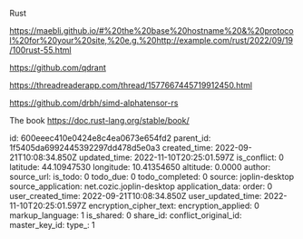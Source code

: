 Rust

https://maebli.github.io/#%20the%20base%20hostname%20&%20protocol%20for%20your%20site,%20e.g.%20http://example.com/rust/2022/09/19/100rust-55.html

 https://github.com/qdrant 

https://threadreaderapp.com/thread/1577667445719912450.html

https://github.com/drbh/simd-alphatensor-rs

The book
https://doc.rust-lang.org/stable/book/

id: 600eeec410e0424e8c4ea0673e654fd2
parent_id: 1f5405da6992445392297dd478d5e0a3
created_time: 2022-09-21T10:08:34.850Z
updated_time: 2022-11-10T20:25:01.597Z
is_conflict: 0
latitude: 44.10947530
longitude: 10.41354650
altitude: 0.0000
author: 
source_url: 
is_todo: 0
todo_due: 0
todo_completed: 0
source: joplin-desktop
source_application: net.cozic.joplin-desktop
application_data: 
order: 0
user_created_time: 2022-09-21T10:08:34.850Z
user_updated_time: 2022-11-10T20:25:01.597Z
encryption_cipher_text: 
encryption_applied: 0
markup_language: 1
is_shared: 0
share_id: 
conflict_original_id: 
master_key_id: 
type_: 1